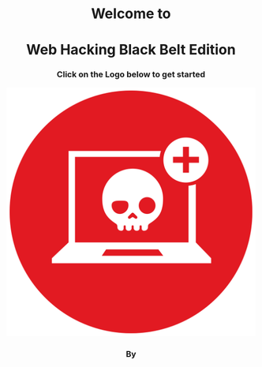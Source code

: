 <center>

# Welcome to 
<!--# Advanced Web Hacking--> 
# Web Hacking Black Belt Edition

### Click on the Logo below to get started

![](GenResource/NSS_Images/WebHacking.png)

### By